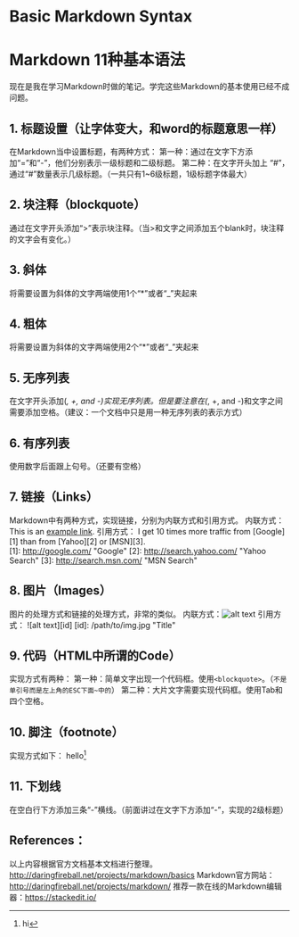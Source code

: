 # Basic Markdown Syntax
# Markdown 11种基本语法
现在是我在学习Markdown时做的笔记。学完这些Markdown的基本使用已经不成问题。

## 1. 标题设置（让字体变大，和word的标题意思一样）
在Markdown当中设置标题，有两种方式：
第一种：通过在文字下方添加“=”和“-”，他们分别表示一级标题和二级标题。
第二种：在文字开头加上 “#”，通过“#”数量表示几级标题。（一共只有1~6级标题，1级标题字体最大）

## 2. 块注释（blockquote）
通过在文字开头添加“>”表示块注释。（当>和文字之间添加五个blank时，块注释的文字会有变化。）

## 3. 斜体
将需要设置为斜体的文字两端使用1个“*”或者“_”夹起来

## 4. 粗体
将需要设置为斜体的文字两端使用2个“*”或者“_”夹起来

## 5. 无序列表
在文字开头添加(*, +, and -)实现无序列表。但是要注意在(*, +, and -)和文字之间需要添加空格。（建议：一个文档中只是用一种无序列表的表示方式）

## 6. 有序列表
使用数字后面跟上句号。（还要有空格）

## 7. 链接（Links）
Markdown中有两种方式，实现链接，分别为内联方式和引用方式。
内联方式：This is an [example link](http://example.com/).
引用方式：
I get 10 times more traffic from [Google][1] than from [Yahoo][2] or [MSN][3].  
[1]: http://google.com/        "Google" 
[2]: http://search.yahoo.com/  "Yahoo Search" 
[3]: http://search.msn.com/    "MSN Search"
 

## 8. 图片（Images）
图片的处理方式和链接的处理方式，非常的类似。
内联方式：![alt text](/path/to/img.jpg "Title")
引用方式：
![alt text][id] 
[id]: /path/to/img.jpg "Title"

## 9. 代码（HTML中所谓的Code）
实现方式有两种：
第一种：简单文字出现一个代码框。使用`<blockquote>`。（`不是单引号而是左上角的ESC下面~中的`）
第二种：大片文字需要实现代码框。使用Tab和四个空格。

## 10. 脚注（footnote）
实现方式如下：
hello[^hello]
[^hello]: hi

## 11. 下划线
在空白行下方添加三条“-”横线。（前面讲过在文字下方添加“-”，实现的2级标题）

## References： 

以上内容根据官方文档基本文档进行整理。http://daringfireball.net/projects/markdown/basics
Markdown官方网站：http://daringfireball.net/projects/markdown/ 
推荐一款在线的Markdown编辑器：https://stackedit.io/ 